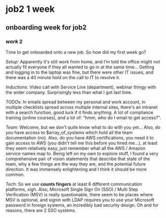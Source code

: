 # job2 1 week

## onboarding week for job2

### _work_ 2

Time to get onboarded onto a new job.
So how did my first week go?

_Setup:_
Apparently it's still work from home,
and I'm told the office might not actually fit everyone
if they all wanted to go in at the same time...
Getting and logging in to the laptop was fine,
but there were other IT issues,
and there was a 40 minute hold on the call to IT to resolve it.

_Inductions:_
Video call with Service Line (department),
webinar thingy with the wider company.
Surprisingly less than what I got last time.

_TODOs:_
In emails spread between my personal and work account,
in multiple checklists spread across multiple internal sites,
there's an intranet with a search function,
good luck if it finds anything.
A lot of compliance training (online courses),
and a lot of: "hmm, who do I email to get access?".

_Team:_
Welcome, but we don't quite know what to do with you yet...
Also, do you have access to $array_of_systems which hold all the team documentation
(no).
Also, do you have AWS certifications, you need it to gain access to AWS
(you didn't tell me this before you hired me...),
at least they seem relatively easy,
just remember what all the AWS / Amazon service names map to.
Being left on my own to explore stuff,
I found a very comprehensive pair of vision statements
that describe that state of the team,
why a few things are the way they are,
and the potential future direction.
It was immensely enlightening and I think it should be more common.

_Tech:_
So we use **counts fingers** at least 6 different communication platforms, sigh.
Also, Microsoft Single Sign On (SSO) / Multi Step Verification (MSV) is really questionable,
there seem to be places where MSV is optional,
and signin with LDAP requires you to use your Microsoft password in foreign systems,
an incredibly bad security design.
Oh and for reasons, there are 2 SSO systems.
